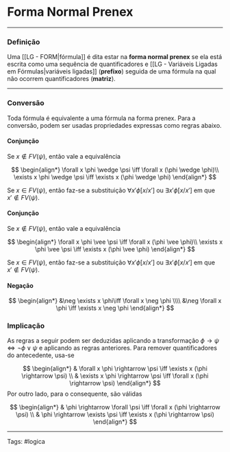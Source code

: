 
# Forma Normal Prenex

---

### Definição

Uma [[LG - FORM|fórmula]] é dita estar na **forma normal prenex** se ela está escrita como uma sequência de quantificadores e [[LG - Variáveis Ligadas em Fórmulas|variáveis ligadas]] (**prefixo**) seguida de uma fórmula na qual não ocorrem quantificadores (**matriz**).

---

### Conversão

Toda fórmula é equivalente a uma fórmula na forma prenex. Para a conversão, podem ser usadas propriedades expressas como regras abaixo.

#### Conjunção

Se $x \not \in FV(\psi)$, então vale a equivalência

$$
\begin{align*}
\forall x \phi \wedge \psi \iff \forall x (\phi \wedge \phi)\\
\exists x \phi \wedge \psi \iff \exists x (\phi \wedge \phi)
\end{align*}
$$

Se $x \in FV(\psi)$, então faz-se a substituição $\forall x' \phi [x/x']$ ou $\exists x'\phi[x/x']$ em que $x' \not\in FV(\psi)$.

#### Conjunção

Se $x \not \in FV(\psi)$, então vale a equivalência

$$
\begin{align*}
\forall x \phi \vee \psi \iff \forall x (\phi \vee \phi)\\
\exists x \phi \vee \psi \iff \exists x (\phi \vee \phi)
\end{align*}
$$

Se $x \in FV(\psi)$, então faz-se a substituição $\forall x' \phi [x/x']$ ou $\exists x'\phi[x/x']$ em que $x' \not\in FV(\psi)$.

#### Negação

$$
\begin{align*}
&\neg \exists x \phi\iff \forall x \neg \phi \\\\
&\neg \forall x \phi \iff \exists x \neg \phi
\end{align*}
$$

### Implicação

As regras a seguir podem ser deduzidas aplicando a transformação $\phi \rightarrow \psi \iff \neg \phi \vee \psi$ e aplicando as regras anteriores. Para remover quantificadores do antecedente, usa-se

$$
\begin{align*}
& \forall x \phi \rightarrow \psi \iff \exists x (\phi \rightarrow \psi) \\
& \exists x \phi \rightarrow \psi \iff \forall x (\phi \rightarrow \psi)
\end{align*}
$$
Por outro lado, para o consequente, são válidas

$$
\begin{align*}
& \phi \rightarrow \forall \psi \iff \forall x (\phi \rightarrow \psi) \\
& \phi \rightarrow \exists \psi \iff \exists x (\phi \rightarrow \psi)
\end{align*}
$$

---

Tags: #logica